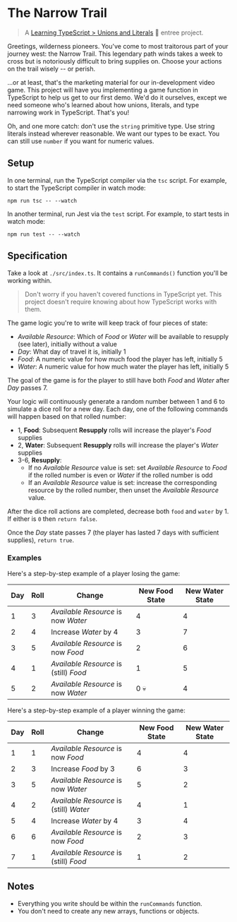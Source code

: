 # The Narrow Trail

> A [Learning TypeScript > Unions and Literals](https://learning-typescript.com/unions-and-literals) 🍲 entree project.

Greetings, wilderness pioneers.
You've come to most traitorous part of your journey west: the Narrow Trail.
This legendary path winds takes a week to cross but is notoriously difficult to bring supplies on.
Choose your actions on the trail wisely -- or perish.

...or at least, that's the marketing material for our in-development video game.
This project will have you implementing a game function in TypeScript to help us get to our first demo.
We'd do it ourselves, except we need someone who's learned about how unions, literals, and type narrowing work in TypeScript.
That's you!

Oh, and one more catch: don't use the `string` primitive type.
Use string literals instead wherever reasonable.
We want our types to be exact.
You can still use `number` if you want for numeric values.

## Setup

In one terminal, run the TypeScript compiler via the `tsc` script.
For example, to start the TypeScript compiler in watch mode:

```shell
npm run tsc -- --watch
```

In another terminal, run Jest via the `test` script.
For example, to start tests in watch mode:

```shell
npm run test -- --watch
```

## Specification

Take a look at `./src/index.ts`.
It contains a `runCommands()` function you'll be working within.

> Don't worry if you haven't covered functions in TypeScript yet.
> This project doesn't require knowing about how TypeScript works with them.

The game logic you're to write will keep track of four pieces of state:

- _Available Resource_: Which of _Food_ or _Water_ will be available to resupply (see later), initially without a value
- _Day_: What day of travel it is, initially 1
- _Food_: A numeric value for how much food the player has left, initially 5
- _Water_: A numeric value for how much water the player has left, initially 5

The goal of the game is for the player to still have both _Food_ and _Water_ after _Day_ passes 7.

Your logic will continuously generate a random number between 1 and 6 to simulate a dice roll for a new day.
Each day, one of the following commands will happen based on that rolled number:

- 1, **Food**: Subsequent **Resupply** rolls will increase the player's _Food_ supplies
- 2, **Water**: Subsequent **Resupply** rolls will increase the player's _Water_ supplies
- 3-6, **Resupply**:
  - If no _Available Resource_ value is set: set _Available Resource_ to _Food_ if the rolled number is even or _Water_ if the rolled number is odd
  - If an _Available Resource_ value is set: increase the corresponding resource by the rolled number, then unset the _Available Resource_ value.

After the dice roll actions are completed, decrease both `food` and `water` by 1.
If either is `0` then `return false`.

Once the _Day_ state passes 7 (the player has lasted 7 days with sufficient supplies), `return true`.

### Examples

Here's a step-by-step example of a player losing the game:

<table>
<thead>
<tr>
<th>Day</th>
<th>Roll</th>
<th>Change</th>
<th>New Food State</th>
<th>New Water State</th>
</tr>
</thead>
<tbody>
<tr>
<td>1</td>
<td>3</td>
<td><em>Available Resource</em> is now <em>Water</em></td>
<td>4</td>
<td>4</td>
</tr>
<tr>
<td>2</td>
<td>4</td>
<td>Increase <em>Water</em> by 4</td>
<td>3</td>
<td>7</td>
</tr>
<tr>
<td>3</td>
<td>5</td>
<td><em>Available Resource</em> is now <em>Food</em></td>
<td>2</td>
<td>6</td>
</tr>
<tr>
<td>4</td>
<td>1</td>
<td><em>Available Resource</em> is (still) <em>Food</em></td>
<td>1</td>
<td>5</td>
</tr>
<tr>
<td>5</td>
<td>2</td>
<td><em>Available Resource</em> is now <em>Water</em></td>
<td>0 💀</td>
<td>4</td>
</tr>
</tbody>
</table>

Here's a step-by-step example of a player winning the game:

<table>
<thead>
<tr>
<th>Day</th>
<th>Roll</th>
<th>Change</th>
<th>New Food State</th>
<th>New Water State</th>
</tr>
</thead>
<tbody>
<tr>
<td>1</td>
<td>1</td>
<td><em>Available Resource</em> is now <em>Food</em></td>
<td>4</td>
<td>4</td>
</tr>
<tr>
<td>2</td>
<td>3</td>
<td>Increase <em>Food</em> by 3</td>
<td>6</td>
<td>3</td>
</tr>
<tr>
<td>3</td>
<td>5</td>
<td><em>Available Resource</em> is now <em>Water</em></td>
<td>5</td>
<td>2</td>
</tr>
<tr>
<td>4</td>
<td>2</td>
<td><em>Available Resource</em> is (still) <em>Water</em></td>
<td>4</td>
<td>1</td>
</tr>
<tr>
<td>5</td>
<td>4</td>
<td>Increase <em>Water</em> by 4</td>
<td>3</td>
<td>4</td>
</tr>
<tr>
<td>6</td>
<td>6</td>
<td><em>Available Resource</em> is now <em>Food</em></td>
<td>2</td>
<td>3</td>
</tr>
<tr>
<td>7</td>
<td>1</td>
<td><em>Available Resource</em> is (still) <em>Food</em></td>
<td>1</td>
<td>2</td>
</tr>
</tbody>
</table>

## Notes

- Everything you write should be within the `runCommands` function.
- You don't need to create any new arrays, functions or objects.
